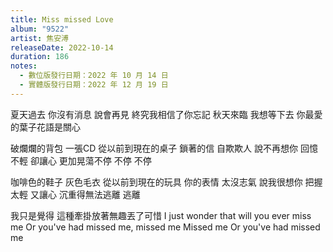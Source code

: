 ```yaml
---
title: Miss missed Love
album: "9522"
artist: 焦安溥
releaseDate: 2022-10-14
duration: 186
notes:
  - 數位版發行日期：2022 年 10 月 14 日
  - 實體版發行日期：2022 年 12 月 19 日
---
```

夏天過去 你沒有消息
說會再見
終究我相信了你忘記
秋天來臨 我想等下去
你最愛的葉子花語是關心

破爛爛的背包
一張CD
從以前到現在的桌子
鎖著的信
自欺欺人 說不再想你
回憶不輕
卻讓心 更加晃蕩不停
不停
不停

咖啡色的鞋子
灰色毛衣
從以前到現在的玩具
你的表情
太沒志氣 說我很想你
把握太輕
又讓心 沉重得無法逃離
逃離

我只是覺得
這種牽掛放著無趣丟了可惜
I just wonder that will you ever miss me
Or you've had missed me, missed me
Missed me
Or you've had missed me